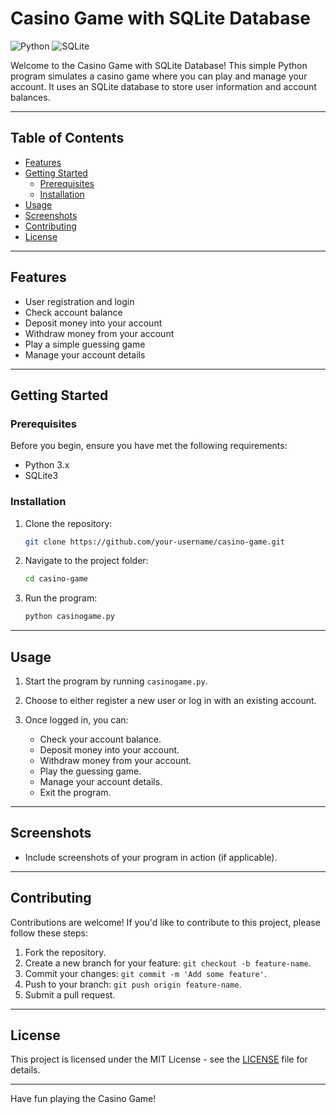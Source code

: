 # Casino Game with SQLite Database

![Python](https://img.shields.io/badge/python-v3.10+-blue.svg)
![SQLite](https://img.shields.io/badge/sqlite-v3.36+-green.svg)

Welcome to the Casino Game with SQLite Database! This simple Python program simulates a casino game where you can play and manage your account. It uses an SQLite database to store user information and account balances.

---

## Table of Contents

- [Features](#features)
- [Getting Started](#getting-started)
  - [Prerequisites](#prerequisites)
  - [Installation](#installation)
- [Usage](#usage)
- [Screenshots](#screenshots)
- [Contributing](#contributing)
- [License](#license)

---

## Features

- User registration and login
- Check account balance
- Deposit money into your account
- Withdraw money from your account
- Play a simple guessing game
- Manage your account details

---

## Getting Started

### Prerequisites

Before you begin, ensure you have met the following requirements:

- Python 3.x
- SQLite3

### Installation

1. Clone the repository:

    ```bash
    git clone https://github.com/your-username/casino-game.git
    ```

2. Navigate to the project folder:

    ```bash
    cd casino-game
    ```

3. Run the program:

    ```bash
    python casinogame.py
    ```

---

## Usage

1. Start the program by running `casinogame.py`.
2. Choose to either register a new user or log in with an existing account.
3. Once logged in, you can:

   - Check your account balance.
   - Deposit money into your account.
   - Withdraw money from your account.
   - Play the guessing game.
   - Manage your account details.
   - Exit the program.

---

## Screenshots

- Include screenshots of your program in action (if applicable).

---

## Contributing

Contributions are welcome! If you'd like to contribute to this project, please follow these steps:

1. Fork the repository.
2. Create a new branch for your feature: `git checkout -b feature-name`.
3. Commit your changes: `git commit -m 'Add some feature'`.
4. Push to your branch: `git push origin feature-name`.
5. Submit a pull request.

---

## License

This project is licensed under the MIT License - see the [LICENSE](LICENSE) file for details.

---

Have fun playing the Casino Game!
